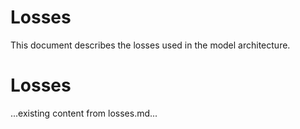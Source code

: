 # Losses

This document describes the losses used in the model architecture.
# Losses

...existing content from losses.md...
